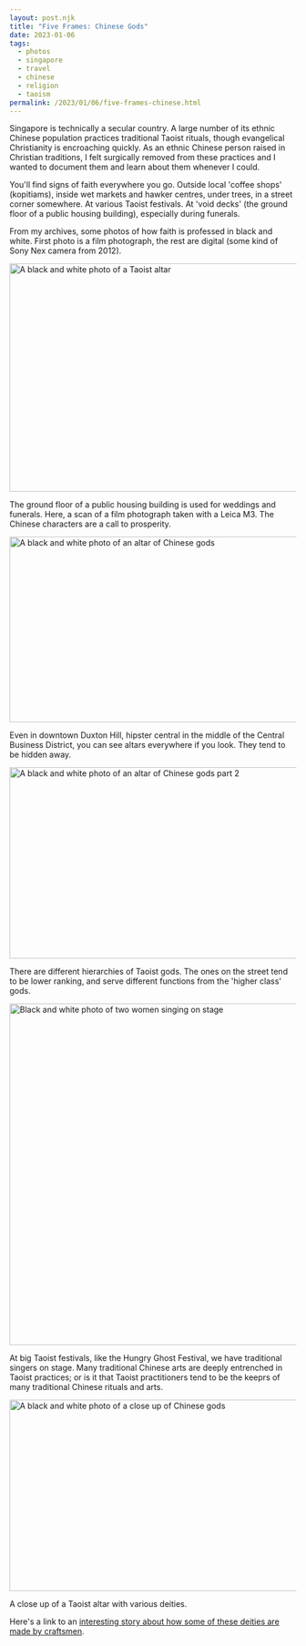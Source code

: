 ```yaml
---
layout: post.njk
title: "Five Frames: Chinese Gods"
date: 2023-01-06
tags: 
  - photos
  - singapore
  - travel
  - chinese
  - religion
  - taoism
permalink: /2023/01/06/five-frames-chinese.html
---
```

Singapore is technically a secular country. A large number of its ethnic Chinese population practices traditional Taoist rituals, though evangelical Christianity is encroaching quickly. As an ethnic Chinese person raised in Christian traditions, I felt surgically removed from these practices and I wanted to document them and learn about them whenever I could.

You'll find signs of faith everywhere you go. Outside local 'coffee shops' (kopitiams), inside wet markets and hawker centres, under trees, in a street corner somewhere. At various Taoist festivals. At 'void decks' (the ground floor of a public housing building), especially during funerals.

From my archives, some photos of how faith is professed in black and white. First photo is a film photograph, the rest are digital (some kind of Sony Nex camera from 2012).

<img src="/photos/uploads/0cf9778982.jpg" width="600" height="401" alt="A black and white photo of a Taoist altar" />

<p>The ground floor of a public housing building is used for weddings and funerals. Here, a scan of a film photograph taken with a Leica M3. The Chinese characters are a call to prosperity.</p>

<img src="/photos/uploads/7e186b237a.jpg" width="600" height="326" alt="A black and white photo of an altar of Chinese gods" />

<p>Even in downtown Duxton Hill, hipster central in the middle of the Central Business District, you can see altars everywhere if you look. They tend to be hidden away.</p>

<img src="/photos/uploads/f0d66bc434.jpg" width="600" height="336" alt="A black and white photo of an altar of Chinese gods part 2" />

<p>There are different hierarchies of Taoist gods. The ones on the street tend to be lower ranking, and serve different functions from the 'higher class' gods.</p>

<img src="/photos/uploads/0adc462865.jpg" width="600" height="600" alt="Black and white photo of two women singing on stage" />

<p>At big Taoist festivals, like the Hungry Ghost Festival, we have traditional singers on stage. Many traditional Chinese arts are deeply entrenched in Taoist practices; or is it that Taoist practitioners tend to be the keeprs of many traditional Chinese rituals and arts.</p>

<img src="/photos/uploads/38c10ddce9.jpg" width="600" height="336" alt="A black and white photo of a close up of Chinese gods" />

<p>A close up of a Taoist altar with various deities.</p>

Here's a link to an [interesting story about how some of these deities are made by craftsmen](https://www.tripzilla.com/say-tian-hng-buddha-shop/66027).
